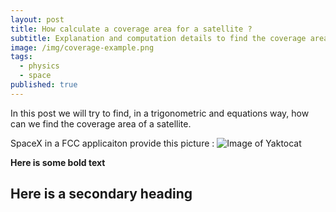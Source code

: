 ```yaml
---
layout: post
title: How calculate a coverage area for a satellite ?
subtitle: Explanation and computation details to find the coverage area of a satellite
image: /img/coverage-example.png
tags:
  - physics
  - space
published: true
---
```

In this post we will try to find, in a trigonometric and equations way, how can we find the coverage area of a satellite.

SpaceX in a FCC applicaiton provide this picture : ![Image of Yaktocat](https://octodex.github.com/img/blog/spacex-fcc.png)


**Here is some bold text**

## Here is a secondary heading
